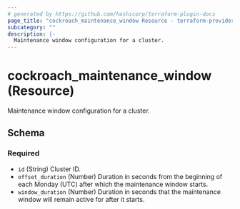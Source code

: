 ```yaml
---
# generated by https://github.com/hashicorp/terraform-plugin-docs
page_title: "cockroach_maintenance_window Resource - terraform-provider-cockroach"
subcategory: ""
description: |-
  Maintenance window configuration for a cluster.
---
```


# cockroach_maintenance_window (Resource)

Maintenance window configuration for a cluster.



<!-- schema generated by tfplugindocs -->
## Schema

### Required

- `id` (String) Cluster ID.
- `offset_duration` (Number) Duration in seconds from the beginning of each Monday (UTC) after which the maintenance window starts.
- `window_duration` (Number) Duration in seconds that the maintenance window will remain active for after it starts.


